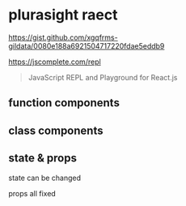 # plurasight raect

https://gist.github.com/xgqfrms-gildata/0080e188a6921504717220fdae5eddb9


https://jscomplete.com/repl

> JavaScript REPL and Playground for React.js







## function components


## class components




## state & props

state can be changed

props all fixed




##


##




##


##















